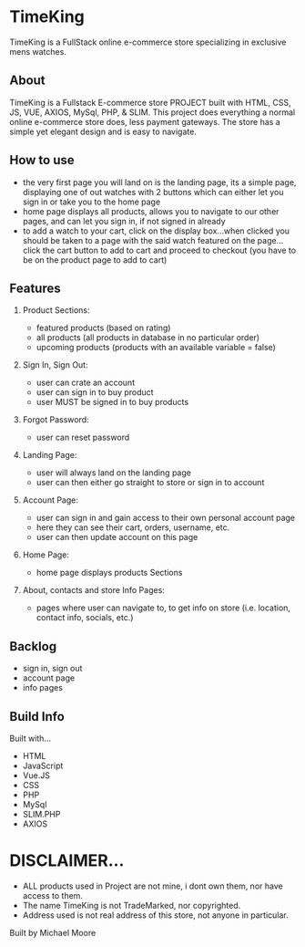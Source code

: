 # TimeKing
TimeKing is a FullStack online e-commerce store specializing in exclusive mens watches.

## About 
TimeKing is a Fullstack E-commerce store PROJECT built with HTML, CSS, JS, VUE, AXIOS, MySql, PHP, & SLIM. This project does everything a normal online e-commerce store does, less payment gateways. The store has a  simple yet elegant design and is easy to navigate.

## How to use

- the very first page you will land on is the landing page, its a simple page, displaying one of out watches with 2 buttons which can either let you sign in or take you to the home page
- home page displays all products, allows you to navigate to our other pages, and can let you sign in, if not signed in already
- to add a watch to your cart, click on the display box...when clicked you should be taken to a page with the said watch featured on the page... click the cart button to add to cart and proceed to checkout (you have to be on the product page to add to cart)

## Features

1. Product Sections: 
    + featured products (based on rating)
    + all products (all products in database in no particular order)
    + upcoming products (products with an available variable = false)

2. Sign In, Sign Out:
    + user can crate an account
    + user can sign in to buy product
    + user MUST be signed in to buy products

3. Forgot Password: 
    + user can reset password

4. Landing Page:
    + user will always land on the landing page
    + user can then either go straight to store or sign in to account

5. Account Page:
    + user can sign in and gain access to their own personal account page
    + here they can see their cart, orders, username, etc.
    + user can then update account on this page

6. Home Page: 
    + home page displays products Sections
 
7. About, contacts and store Info Pages:
    + pages where user can navigate to, to get info on store (i.e. location, contact info, socials, etc.)

## Backlog

- sign in, sign out
- account page
- info pages

## Build Info

Built with...
- HTML 
- JavaScript
- Vue.JS
- CSS
- PHP
- MySql
- SLIM.PHP
- AXIOS

# DISCLAIMER...
- ALL products used in Project are not mine, i dont own them, nor have access to them.
- The name TimeKing is not TradeMarked, nor copyrighted.
- Address used is not real address of this store, not anyone in particular.

Built by Michael Moore
